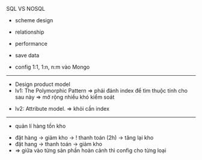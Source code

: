 SQL VS NOSQL

+ scheme design
+ relationship
+ performance 
+ save data


+ config 1:1, 1:n, n:m vào Mongo
--------------------------------------
+ Design product model 
+ lv1: The Polymorphic Pattern => phải đánh index để tìm thuộc tính cho sau này => mở rộng nhiều khó kiểm soát

<!-- {
    "_id": ObjectId("62a17a9edc2048a3b9eb654c"),
    "code": 'CAMERA-0001',
    "name": "X7800",
    "brand": "Cannon",
    "description": "The mamera with the highest resolution",
    "release_date": ISODate("2022-06-09T04:44:14.544Z"),
    "weight_g": 365,
    "specs": [
        {"resolution_Mp": 36},
        {"technology": "ANS-3000"},
        {"height": 98},
        {"width": 125},
        {"depth": 70},
        {"video_resolution": "1920 x 1080"}
        ...
    ]
},
{
    "_id": ObjectId("62a17a9edc2048a3b9eb654d"),
    "code": "NGK-12345",
    "name": "Nha gia kim",
    "brand": "Amazon",
    "description": "A book to understand about me",
    "release_date": ISODate("2022-06-09T04:44:14.544Z"),
    "weight_g": 365,
    "specs": [
        {"author": "Paulo Coelho"},
        {"editor": "Amazon"},
        {"pages": 100}
        ...
    ]
}, -->

+ lv2: Attribute model. => khỏi cần index 
    <!-- "specs": [
        {"resolution_Mp": 36},
        {"technology": "ANS-3000"},
        {"height": 98},
        {"width": 125},
        {"depth": 70},
        {"video_resolution": "1920 x 1080"}
        ...
    ] -->

----------------------------------------------------------------

- quản lí hàng tồn kho
+ đặt hàng -> giảm kho -> ! thanh toán (2h)  -> tăng lại kho
+ đặt hang -> thanh toán -> giảm kho
+ => giữa vào từng sản phần hoàn cảnh thì config cho từng loại   

